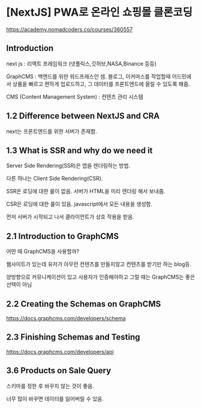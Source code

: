 # [NextJS] PWA로 온라인 쇼핑몰 클론코딩

https://academy.nomadcoders.co/courses/360557

## Introduction

next js : 리액트 프레임워크 (넷플릭스,깃허브,NASA,Binance 등등)

GraphCMS : 백엔드를 위한 워드프레스인 셈. 블로그, 이커머스를 작업할때 어드민에서 상품을 빠르고 편하게 업로드하고, 그 데이터를 프론트엔드에 올릴 수 있도록 해줌.

CMS (Content Management System) : 컨텐츠 관리 시스템

## 1.2 Difference between NextJS and CRA

next는 프론트엔드를 위한 서버가 존재함.

## 1.3 What is SSR and why do we need it 

Server Side Rendering(SSR)은 앱을 렌더링하는 방법.

다른 하나는 Client Side Rendering(CSR).

SSR은 로딩에 대한 룰이 없음. 서버가 HTML을 미리 렌더링 해서 보내줌.

CSR은 로딩에 대한 룰이 있음. javascript에서 모든 내용을 생성함.

먼저 서버가 시작되고 나서 클라이언트가 상호 작용을 받음.

## 2.1 Introduction to GraphCMS 

어떤 때 GraphCMS을 사용할까?

웹사이트가 있는데 유저가 아무런 컨텐츠를 만들지않고 컨텐츠를 받기만 하는 blog등.

양방향으로 커뮤니케이션이 있고 사용자가 인증해야하고 그럴 때는 GraphCMS는 좋은 선택이 아님

## 2.2 Creating the Schemas on GraphCMS

https://docs.graphcms.com/developers/schema

## 2.3 Finishing Schemas and Testing

https://docs.graphcms.com/developers/api

## 3.6 Products on Sale Query

스키마를 정한 후 바꾸지 않는 것이 좋음.

너무 많이 바꾸면 데이터를 잃어버릴 수 있음.

